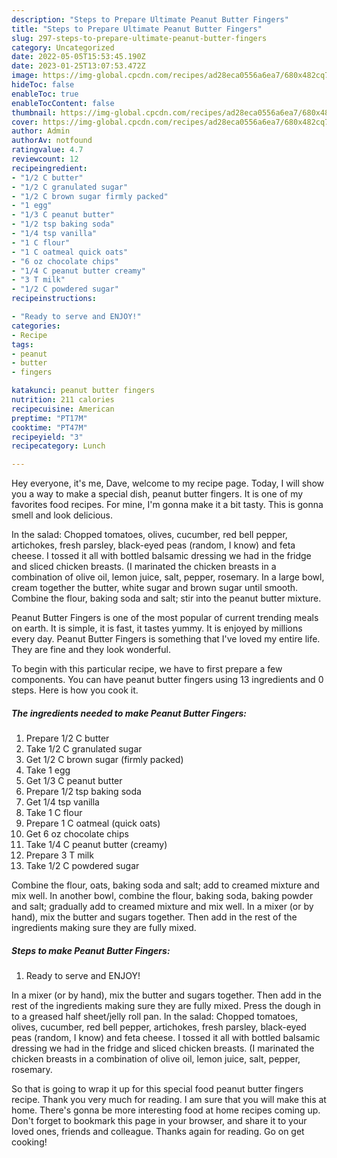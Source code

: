 ```yaml
---
description: "Steps to Prepare Ultimate Peanut Butter Fingers"
title: "Steps to Prepare Ultimate Peanut Butter Fingers"
slug: 297-steps-to-prepare-ultimate-peanut-butter-fingers
category: Uncategorized
date: 2022-05-05T15:53:45.190Z
date: 2023-01-25T13:07:53.472Z
image: https://img-global.cpcdn.com/recipes/ad28eca0556a6ea7/680x482cq70/peanut-butter-fingers-recipe-main-photo.jpg
hideToc: false
enableToc: true
enableTocContent: false
thumbnail: https://img-global.cpcdn.com/recipes/ad28eca0556a6ea7/680x482cq70/peanut-butter-fingers-recipe-main-photo.jpg
cover: https://img-global.cpcdn.com/recipes/ad28eca0556a6ea7/680x482cq70/peanut-butter-fingers-recipe-main-photo.jpg
author: Admin
authorAv: notfound
ratingvalue: 4.7
reviewcount: 12
recipeingredient:
- "1/2 C butter"
- "1/2 C granulated sugar"
- "1/2 C brown sugar firmly packed"
- "1 egg"
- "1/3 C peanut butter"
- "1/2 tsp baking soda"
- "1/4 tsp vanilla"
- "1 C flour"
- "1 C oatmeal quick oats"
- "6 oz chocolate chips"
- "1/4 C peanut butter creamy"
- "3 T milk"
- "1/2 C powdered sugar"
recipeinstructions:

- "Ready to serve and ENJOY!"
categories:
- Recipe
tags:
- peanut
- butter
- fingers

katakunci: peanut butter fingers 
nutrition: 211 calories
recipecuisine: American
preptime: "PT17M"
cooktime: "PT47M"
recipeyield: "3"
recipecategory: Lunch

---
```



Hey everyone, it's me, Dave, welcome to my recipe page. Today, I will show you a way to make a special dish, peanut butter fingers. It is one of my favorites food recipes. For mine, I'm gonna make it a bit tasty. This is gonna smell and look delicious.

In the salad: Chopped tomatoes, olives, cucumber, red bell pepper, artichokes, fresh parsley, black-eyed peas (random, I know) and feta cheese. I tossed it all with bottled balsamic dressing we had in the fridge and sliced chicken breasts. (I marinated the chicken breasts in a combination of olive oil, lemon juice, salt, pepper, rosemary. In a large bowl, cream together the butter, white sugar and brown sugar until smooth. Combine the flour, baking soda and salt; stir into the peanut butter mixture.

Peanut Butter Fingers is one of the most popular of current trending meals on earth. It is simple, it is fast, it tastes yummy. It is enjoyed by millions every day. Peanut Butter Fingers is something that I've loved my entire life. They are fine and they look wonderful.


To begin with this particular recipe, we have to first prepare a few components. You can have peanut butter fingers using 13 ingredients and 0 steps. Here is how you cook it.

<!--inarticleads1-->

##### The ingredients needed to make Peanut Butter Fingers:

1. Prepare 1/2 C butter
1. Take 1/2 C granulated sugar
1. Get 1/2 C brown sugar (firmly packed)
1. Take 1 egg
1. Get 1/3 C peanut butter
1. Prepare 1/2 tsp baking soda
1. Get 1/4 tsp vanilla
1. Take 1 C flour
1. Prepare 1 C oatmeal (quick oats)
1. Get 6 oz chocolate chips
1. Take 1/4 C peanut butter (creamy)
1. Prepare 3 T milk
1. Take 1/2 C powdered sugar


Combine the flour, oats, baking soda and salt; add to creamed mixture and mix well. In another bowl, combine the flour, baking soda, baking powder and salt; gradually add to creamed mixture and mix well. In a mixer (or by hand), mix the butter and sugars together. Then add in the rest of the ingredients making sure they are fully mixed. 

<!--inarticleads2-->

##### Steps to make Peanut Butter Fingers:


1. Ready to serve and ENJOY!

In a mixer (or by hand), mix the butter and sugars together. Then add in the rest of the ingredients making sure they are fully mixed. Press the dough in to a greased half sheet/jelly roll pan. In the salad: Chopped tomatoes, olives, cucumber, red bell pepper, artichokes, fresh parsley, black-eyed peas (random, I know) and feta cheese. I tossed it all with bottled balsamic dressing we had in the fridge and sliced chicken breasts. (I marinated the chicken breasts in a combination of olive oil, lemon juice, salt, pepper, rosemary. 

So that is going to wrap it up for this special food peanut butter fingers recipe. Thank you very much for reading. I am sure that you will make this at home. There's gonna be more interesting food at home recipes coming up. Don't forget to bookmark this page in your browser, and share it to your loved ones, friends and colleague. Thanks again for reading. Go on get cooking!
